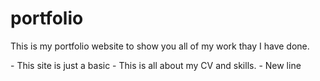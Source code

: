 # portfolio

<p>This is my portfolio website to show you all of my work thay I have done.</p>
- This site is just a basic
- This is all about my CV and skills.
- New line
